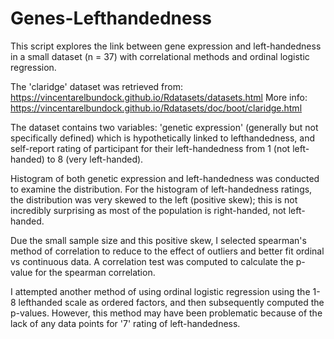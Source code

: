 # Genes-Lefthandedness

This script explores the link between gene expression and left-handedness in a small dataset (n = 37) with correlational methods and
ordinal logistic regression.

The 'claridge' dataset was retrieved from: https://vincentarelbundock.github.io/Rdatasets/datasets.html
More info: https://vincentarelbundock.github.io/Rdatasets/doc/boot/claridge.html

The dataset contains two variables: 'genetic expression' (generally but not specifically defined) which is hypothetically linked to lefthandedness, and self-report rating of participant for their left-handedness from 1 (not left-handed) to 8 (very left-handed).

Histogram of both genetic expression and left-handedness was conducted to examine the distribution. For the histogram of left-handedness ratings, the distribution was very skewed to the left (positive skew); this is not incredibly surprising as most of the population is right-handed, not left-handed. 

Due the small sample size and this positive skew, I selected spearman's method of correlation to reduce to the effect of outliers and better fit ordinal vs continuous data. A correlation test was computed to calculate the p-value for the spearman correlation.

I attempted another method of using ordinal logistic regression using the 1-8 lefthanded scale as ordered factors, and then subsequently computed the p-values. However, this method may have been problematic because of the lack of any data points for '7' rating of left-handedness. 

